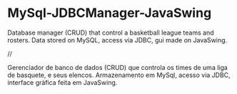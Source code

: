 # MySql-JDBCManager-JavaSwing

Database manager (CRUD) that control a basketball league teams and rosters. Data stored on MySQL, access via JDBC, gui made on JavaSwing.

//

Gerenciador de banco de dados (CRUD) que controla os times de uma liga de basquete, e seus elencos. Armazenamento em MySql, acesso via JDBC, interface gráfica feita em JavaSwing.